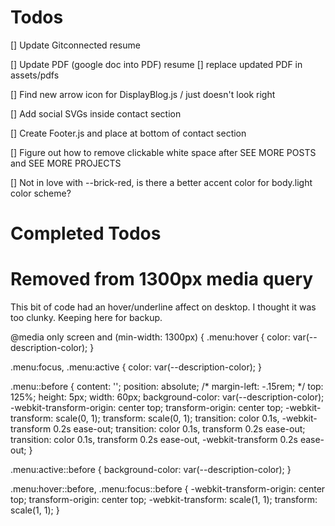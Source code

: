 
# Todos

[] Update Gitconnected resume

[] Update PDF (google doc into PDF) resume
    [] replace updated PDF in assets/pdfs
  
[] Find new arrow icon for DisplayBlog.js / just doesn't look right

[] Add social SVGs inside contact section

[] Create Footer.js and place at bottom of contact section

[] Figure out how to remove clickable white space after SEE MORE POSTS and SEE MORE PROJECTS

[] Not in love with --brick-red, is there a better accent color for body.light color scheme?

# Completed Todos

# Removed from 1300px media query

This bit of code had an hover/underline affect on desktop. I thought it was too clunky. Keeping here for backup.

@media only screen and (min-width: 1300px) {
  .menu:hover {
    color: var(--description-color);
  }

  .menu:focus, .menu:active {
    color: var(--description-color);
  }
  
  .menu::before {
    content: '';
    position: absolute;
    /* margin-left: -.15rem; */
    top: 125%;
    height: 5px;
    width: 60px;
    background-color: var(--description-color);
    -webkit-transform-origin: center top;
            transform-origin: center top;
    -webkit-transform: scale(0, 1);
            transform: scale(0, 1);
    transition: color 0.1s, -webkit-transform 0.2s ease-out;
    transition: color 0.1s, transform 0.2s ease-out;
    transition: color 0.1s, transform 0.2s ease-out, -webkit-transform 0.2s ease-out;
  }
  
  .menu:active::before {
    background-color: var(--description-color);
  }
  
  .menu:hover::before,
  .menu:focus::before {
    -webkit-transform-origin: center top;
            transform-origin: center top;
    -webkit-transform: scale(1, 1);
            transform: scale(1, 1);
  }